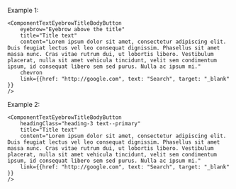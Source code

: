 Example 1:

    <ComponentTextEyebrowTitleBodyButton
        eyebrow="Eyebrow above the title"
        title="Title text"
        content="Lorem ipsum dolor sit amet, consectetur adipiscing elit. Duis feugiat lectus vel leo consequat dignissim. Phasellus sit amet massa nunc. Cras vitae rutrum dui, ut lobortis libero. Vestibulum placerat, nulla sit amet vehicula tincidunt, velit sem condimentum ipsum, id consequat libero sem sed purus. Nulla ac ipsum mi."
        chevron
        link={{href: "http://google.com", text: "Search", target: "_blank" }} 
    />

Example 2:

    <ComponentTextEyebrowTitleBodyButton
        headingClass="heading-3 text--primary"
        title="Title text"
        content="Lorem ipsum dolor sit amet, consectetur adipiscing elit. Duis feugiat lectus vel leo consequat dignissim. Phasellus sit amet massa nunc. Cras vitae rutrum dui, ut lobortis libero. Vestibulum placerat, nulla sit amet vehicula tincidunt, velit sem condimentum ipsum, id consequat libero sem sed purus. Nulla ac ipsum mi."
        link={{href: "http://google.com", text: "Search", target: "_blank" }} 
    />
